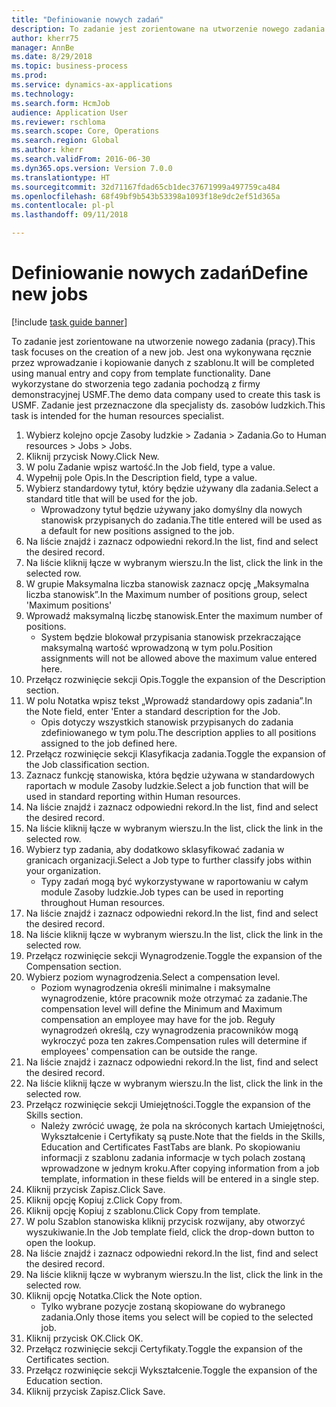 ```yaml
--- 
title: "Definiowanie nowych zadań"
description: To zadanie jest zorientowane na utworzenie nowego zadania (pracy).
author: kherr75
manager: AnnBe
ms.date: 8/29/2018
ms.topic: business-process
ms.prod: 
ms.service: dynamics-ax-applications
ms.technology: 
ms.search.form: HcmJob
audience: Application User
ms.reviewer: rschloma
ms.search.scope: Core, Operations
ms.search.region: Global
ms.author: kherr
ms.search.validFrom: 2016-06-30
ms.dyn365.ops.version: Version 7.0.0
ms.translationtype: HT
ms.sourcegitcommit: 32d71167fdad65cb1dec37671999a497759ca484
ms.openlocfilehash: 68f49bf9b543b53398a1093f18e9dc2ef51d365a
ms.contentlocale: pl-pl
ms.lasthandoff: 09/11/2018

---
```

# <a name="define-new-jobs"></a><span data-ttu-id="d24ff-103">Definiowanie nowych zadań</span><span class="sxs-lookup"><span data-stu-id="d24ff-103">Define new jobs</span></span>

[!include [task guide banner](../../includes/task-guide-banner.md)]

<span data-ttu-id="d24ff-104">To zadanie jest zorientowane na utworzenie nowego zadania (pracy).</span><span class="sxs-lookup"><span data-stu-id="d24ff-104">This task focuses on the creation of a new job.</span></span> <span data-ttu-id="d24ff-105">Jest ona wykonywana ręcznie przez wprowadzanie i kopiowanie danych z szablonu.</span><span class="sxs-lookup"><span data-stu-id="d24ff-105">It will be completed using manual entry and copy from template functionality.</span></span> <span data-ttu-id="d24ff-106">Dane wykorzystane do stworzenia tego zadania pochodzą z firmy demonstracyjnej USMF.</span><span class="sxs-lookup"><span data-stu-id="d24ff-106">The demo data company used to create this task is USMF.</span></span> <span data-ttu-id="d24ff-107">Zadanie jest przeznaczone dla specjalisty ds. zasobów ludzkich.</span><span class="sxs-lookup"><span data-stu-id="d24ff-107">This task is intended for the human resources specialist.</span></span>

1. <span data-ttu-id="d24ff-108">Wybierz kolejno opcje Zasoby ludzkie > Zadania > Zadania.</span><span class="sxs-lookup"><span data-stu-id="d24ff-108">Go to Human resources > Jobs > Jobs.</span></span>
2. <span data-ttu-id="d24ff-109">Kliknij przycisk Nowy.</span><span class="sxs-lookup"><span data-stu-id="d24ff-109">Click New.</span></span>
3. <span data-ttu-id="d24ff-110">W polu Zadanie wpisz wartość.</span><span class="sxs-lookup"><span data-stu-id="d24ff-110">In the Job field, type a value.</span></span>
4. <span data-ttu-id="d24ff-111">Wypełnij pole Opis.</span><span class="sxs-lookup"><span data-stu-id="d24ff-111">In the Description field, type a value.</span></span>
5. <span data-ttu-id="d24ff-112">Wybierz standardowy tytuł, który będzie używany dla zadania.</span><span class="sxs-lookup"><span data-stu-id="d24ff-112">Select a standard title that will be used for the job.</span></span> 
    * <span data-ttu-id="d24ff-113">Wprowadzony tytuł będzie używany jako domyślny dla nowych stanowisk przypisanych do zadania.</span><span class="sxs-lookup"><span data-stu-id="d24ff-113">The title entered will be used as a default for new positions assigned to the job.</span></span>  
6. <span data-ttu-id="d24ff-114">Na liście znajdź i zaznacz odpowiedni rekord.</span><span class="sxs-lookup"><span data-stu-id="d24ff-114">In the list, find and select the desired record.</span></span>
7. <span data-ttu-id="d24ff-115">Na liście kliknij łącze w wybranym wierszu.</span><span class="sxs-lookup"><span data-stu-id="d24ff-115">In the list, click the link in the selected row.</span></span>
8. <span data-ttu-id="d24ff-116">W grupie Maksymalna liczba stanowisk zaznacz opcję „Maksymalna liczba stanowisk”.</span><span class="sxs-lookup"><span data-stu-id="d24ff-116">In the Maximum number of positions group, select 'Maximum positions'</span></span>
9. <span data-ttu-id="d24ff-117">Wprowadź maksymalną liczbę stanowisk.</span><span class="sxs-lookup"><span data-stu-id="d24ff-117">Enter the maximum number of positions.</span></span> 
    * <span data-ttu-id="d24ff-118">System będzie blokował przypisania stanowisk przekraczające maksymalną wartość wprowadzoną w tym polu.</span><span class="sxs-lookup"><span data-stu-id="d24ff-118">Position assignments will not be allowed above the maximum value entered here.</span></span>  
10. <span data-ttu-id="d24ff-119">Przełącz rozwinięcie sekcji Opis.</span><span class="sxs-lookup"><span data-stu-id="d24ff-119">Toggle the expansion of the Description section.</span></span>
11. <span data-ttu-id="d24ff-120">W polu Notatka wpisz tekst „Wprowadź standardowy opis zadania”.</span><span class="sxs-lookup"><span data-stu-id="d24ff-120">In the Note field, enter 'Enter a standard description for the Job.</span></span>
    * <span data-ttu-id="d24ff-121">Opis dotyczy wszystkich stanowisk przypisanych do zadania zdefiniowanego w tym polu.</span><span class="sxs-lookup"><span data-stu-id="d24ff-121">The description applies to all positions assigned to the job defined here.</span></span>  
12. <span data-ttu-id="d24ff-122">Przełącz rozwinięcie sekcji Klasyfikacja zadania.</span><span class="sxs-lookup"><span data-stu-id="d24ff-122">Toggle the expansion of the Job classification section.</span></span>
13. <span data-ttu-id="d24ff-123">Zaznacz funkcję stanowiska, która będzie używana w standardowych raportach w module Zasoby ludzkie.</span><span class="sxs-lookup"><span data-stu-id="d24ff-123">Select a job function that will be used in standard reporting within Human resources.</span></span>
14. <span data-ttu-id="d24ff-124">Na liście znajdź i zaznacz odpowiedni rekord.</span><span class="sxs-lookup"><span data-stu-id="d24ff-124">In the list, find and select the desired record.</span></span>
15. <span data-ttu-id="d24ff-125">Na liście kliknij łącze w wybranym wierszu.</span><span class="sxs-lookup"><span data-stu-id="d24ff-125">In the list, click the link in the selected row.</span></span>
16. <span data-ttu-id="d24ff-126">Wybierz typ zadania, aby dodatkowo sklasyfikować zadania w granicach organizacji.</span><span class="sxs-lookup"><span data-stu-id="d24ff-126">Select a Job type to further classify jobs within your organization.</span></span> 
    * <span data-ttu-id="d24ff-127">Typy zadań mogą być wykorzystywane w raportowaniu w całym module Zasoby ludzkie.</span><span class="sxs-lookup"><span data-stu-id="d24ff-127">Job types can be used in reporting throughout Human resources.</span></span>  
17. <span data-ttu-id="d24ff-128">Na liście znajdź i zaznacz odpowiedni rekord.</span><span class="sxs-lookup"><span data-stu-id="d24ff-128">In the list, find and select the desired record.</span></span>
18. <span data-ttu-id="d24ff-129">Na liście kliknij łącze w wybranym wierszu.</span><span class="sxs-lookup"><span data-stu-id="d24ff-129">In the list, click the link in the selected row.</span></span>
19. <span data-ttu-id="d24ff-130">Przełącz rozwinięcie sekcji Wynagrodzenie.</span><span class="sxs-lookup"><span data-stu-id="d24ff-130">Toggle the expansion of the Compensation section.</span></span>
20. <span data-ttu-id="d24ff-131">Wybierz poziom wynagrodzenia.</span><span class="sxs-lookup"><span data-stu-id="d24ff-131">Select a compensation level.</span></span>
    * <span data-ttu-id="d24ff-132">Poziom wynagrodzenia określi minimalne i maksymalne wynagrodzenie, które pracownik może otrzymać za zadanie.</span><span class="sxs-lookup"><span data-stu-id="d24ff-132">The compensation level will define the Minimum and Maximum compensation an employee may have for the job.</span></span> <span data-ttu-id="d24ff-133">Reguły wynagrodzeń określą, czy wynagrodzenia pracowników mogą wykroczyć poza ten zakres.</span><span class="sxs-lookup"><span data-stu-id="d24ff-133">Compensation rules will determine if employees' compensation can be outside the range.</span></span>  
21. <span data-ttu-id="d24ff-134">Na liście znajdź i zaznacz odpowiedni rekord.</span><span class="sxs-lookup"><span data-stu-id="d24ff-134">In the list, find and select the desired record.</span></span>
22. <span data-ttu-id="d24ff-135">Na liście kliknij łącze w wybranym wierszu.</span><span class="sxs-lookup"><span data-stu-id="d24ff-135">In the list, click the link in the selected row.</span></span>
23. <span data-ttu-id="d24ff-136">Przełącz rozwinięcie sekcji Umiejętności.</span><span class="sxs-lookup"><span data-stu-id="d24ff-136">Toggle the expansion of the Skills section.</span></span>
    * <span data-ttu-id="d24ff-137">Należy zwrócić uwagę, że pola na skróconych kartach Umiejętności, Wykształcenie i Certyfikaty są puste.</span><span class="sxs-lookup"><span data-stu-id="d24ff-137">Note that the fields in the Skills, Education and Certificates FastTabs are blank.</span></span> <span data-ttu-id="d24ff-138">Po skopiowaniu informacji z szablonu zadania informacje w tych polach zostaną wprowadzone w jednym kroku.</span><span class="sxs-lookup"><span data-stu-id="d24ff-138">After copying information from a job template, information in these fields will be entered in a single step.</span></span>   
24. <span data-ttu-id="d24ff-139">Kliknij przycisk Zapisz.</span><span class="sxs-lookup"><span data-stu-id="d24ff-139">Click Save.</span></span>
25. <span data-ttu-id="d24ff-140">Kliknij opcję Kopiuj z.</span><span class="sxs-lookup"><span data-stu-id="d24ff-140">Click Copy from.</span></span>
26. <span data-ttu-id="d24ff-141">Kliknij opcję Kopiuj z szablonu.</span><span class="sxs-lookup"><span data-stu-id="d24ff-141">Click Copy from template.</span></span>
27. <span data-ttu-id="d24ff-142">W polu Szablon stanowiska kliknij przycisk rozwijany, aby otworzyć wyszukiwanie.</span><span class="sxs-lookup"><span data-stu-id="d24ff-142">In the Job template field, click the drop-down button to open the lookup.</span></span>
28. <span data-ttu-id="d24ff-143">Na liście znajdź i zaznacz odpowiedni rekord.</span><span class="sxs-lookup"><span data-stu-id="d24ff-143">In the list, find and select the desired record.</span></span>
29. <span data-ttu-id="d24ff-144">Na liście kliknij łącze w wybranym wierszu.</span><span class="sxs-lookup"><span data-stu-id="d24ff-144">In the list, click the link in the selected row.</span></span>
30. <span data-ttu-id="d24ff-145">Kliknij opcję Notatka.</span><span class="sxs-lookup"><span data-stu-id="d24ff-145">Click the Note option.</span></span>
    * <span data-ttu-id="d24ff-146">Tylko wybrane pozycje zostaną skopiowane do wybranego zadania.</span><span class="sxs-lookup"><span data-stu-id="d24ff-146">Only those items you select will be copied to the selected job.</span></span>    
31. <span data-ttu-id="d24ff-147">Kliknij przycisk OK.</span><span class="sxs-lookup"><span data-stu-id="d24ff-147">Click OK.</span></span>
32. <span data-ttu-id="d24ff-148">Przełącz rozwinięcie sekcji Certyfikaty.</span><span class="sxs-lookup"><span data-stu-id="d24ff-148">Toggle the expansion of the Certificates section.</span></span>
33. <span data-ttu-id="d24ff-149">Przełącz rozwinięcie sekcji Wykształcenie.</span><span class="sxs-lookup"><span data-stu-id="d24ff-149">Toggle the expansion of the Education section.</span></span>
34. <span data-ttu-id="d24ff-150">Kliknij przycisk Zapisz.</span><span class="sxs-lookup"><span data-stu-id="d24ff-150">Click Save.</span></span>



